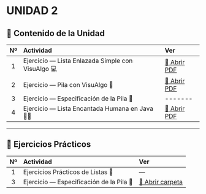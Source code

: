 
# UNIDAD 2
## 📘 Contenido de la Unidad

|  Nº | Actividad                                         | Ver                                                 |
| :-: | :------------------------------------------------ | :-------------------------------------------------- |
|  1  | Ejercicio — Lista Enlazada Simple con VisuAlgo 💻 | [📄 Abrir PDF](./Lista-enlazada-simple-con-VisualAlgo.pdf)      |
|  2  | Ejercicio — Pila con VisuAlgo 🔁                  | [📄 Abrir PDF](./Pila-en-Visualgo.pdf)               |
|  3  | Ejercicio — Especificación de la Pila 🧾          | -------|
|  4  | Ejercicio — Lista Encantada Humana en Java 👩‍💻     |[📄 Abrir PDF](./listas-afuera.pdf)|

---

## 🧩 Ejercicios Prácticos

|  Nº | Actividad                         | Ver |
| :-: | :-------------------------------- | :-- |
|  1  | Ejercicios Prácticos de Listas 🔗 | —   |
|  3  | Ejercicio — Especificación de la Pila 🧾          | [📄 Abrir carpeta](./Stack) |

